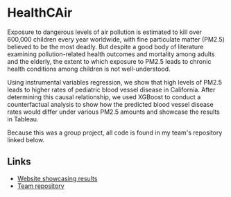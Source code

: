 # HealthCAir

Exposure to dangerous levels of air pollution is estimated to kill over 600,000 children every year worldwide, with fine particulate matter (PM2.5) believed to be the most deadly. But despite a good body of literature examining pollution-related health outcomes and mortality among adults and the elderly, the extent to which exposure to PM2.5 leads to chronic health conditions among children is not well-understood. 

Using instrumental variables regression, we show that high levels of PM2.5 leads to higher rates of pediatric blood vessel disease in California. After determining this causal relationship, we used XGBoost to conduct a counterfactual analysis to show how the predicted blood vessel disease rates would differ under various PM2.5 amounts and showcase the results in Tableau.

Because this was a group project, all code is found in my team's repository linked below. 

## Links

- [Website showcasing results](https://mattslyons.github.io/JLPS_capstone_project/)
- [Team repository](https://github.com/mattslyons/JLPS_capstone_project/tree/main)
